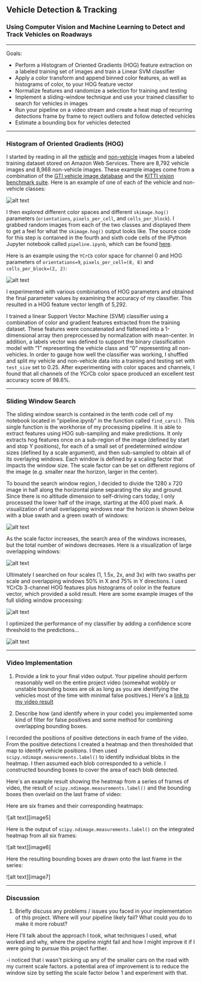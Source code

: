 ## Vehicle Detection & Tracking

### Using Computer Vision and Machine Learning to Detect and Track Vehicles on Roadways

---

Goals:

 * Perform a Histogram of Oriented Gradients (HOG) feature extraction on a labeled training set of images and train a Linear SVM classifier
 * Apply a color transform and append binned color features, as well as histograms of color, to your HOG feature vector
 * Normalize features and randomize a selection for training and testing
 * Implement a sliding-window technique and use your trained classifier to search for vehicles in images
 * Run your pipeline on a video stream and create a heat map of recurring detections frame by frame to reject outliers and follow detected vehicles
 * Estimate a bounding box for vehicles detected

[//]: # (Image References)
[image01]: ./output_images/car_notcar_example.jpg "car/not car example"
[image02]: ./output_images/car_notcar_hog_feature.jpg "HOG example"
[image03]: ./output_images/search_window_scale1.0.jpg "search window example"
[image04]: ./output_images/search_window_scale3.0.jpg "search window example"
[image05]: ./output_images/sliding_window_examples.jpg "sliding window example"
[image06]: ./output_images/score_distribution_model_ref.png "Score Distribution Example"

[image07]: ./output_images/car_notcar_hog_feature.jpg "HOG example"
[image08]: ./output_images/car_notcar_hog_feature.jpg "HOG example"

---

### Histogram of Oriented Gradients (HOG)

I started by reading in all the [vehicle](https://s3.amazonaws.com/udacity-sdc/Vehicle_Tracking/vehicles.zip) and [non-vehicle](https://s3.amazonaws.com/udacity-sdc/Vehicle_Tracking/non-vehicles.zip) images from a labeled training dataset stored on Amazon Web Services.  There are 8,792 vehicle images and 8,968 non-vehicle images.  These example images come from a combination of the [GTI vehicle image database](http://www.gti.ssr.upm.es/data/Vehicle_database.html) and the [KITTI vision benchmark suite](http://www.cvlibs.net/datasets/kitti/).  Here is an example of one of each of the vehicle and non-vehicle classes:


![alt text][image01]


I then explored different color spaces and different `skimage.hog()` parameters (`orientations`, `pixels_per_cell`, and `cells_per_block`).  I grabbed random images from each of the two classes and displayed them to get a feel for what the `skimage.hog()` output looks like.  The source code for this step is contained in the fourth and sixth code cells of the IPython Jupyter notebook called `pipeline.ipynb`, which can be found [here](https://github.com/bkaewell/self-driving-car/blob/master/P5-vehicle-detection/pipeline.ipynb).

Here is an example using the `YCrCb` color space for channel 0 and HOG parameters of `orientations=9`, `pixels_per_cell=(8, 8)` and `cells_per_block=(2, 2)`:


![alt text][image02]


I experimented with various combinations of HOG parameters and obtained the final parameter values by examining the accuracy of my classifier.  This resulted in a HOG feature vector length of 5,292.

I trained a linear Support Vector Machine (SVM) classifier using a combination of color and gradient features extracted from the training dataset.  These features were concatenated and flattened into a 1-dimensional array then preprocessed by normalization with mean-center.  In addition, a labels vector was defined to support the binary classification model with “1” representing the vehicle class and “0” representing all non-vehicles.  In order to gauge how well the classifier was working, I shuffled and split my vehicle and non-vehicle data into a training and testing set with `test_size` set to 0.25.  After experimenting with color spaces and channels, I found that all channels of the YCrCb color space produced an excellent test accuracy score of 98.6%.

---

### Sliding Window Search

The sliding window search is contained in the tenth code cell of my notebook located in "pipeline.ipynb" in the function called `find_cars()`.  This single function is the workhorse of my processing pipeline.  It is able to extract features using HOG sub-sampling and make predictions.  It only extracts hog features once on a sub-region of the image (defined by start and stop Y positions), for each of a small set of predetermined window sizes (defined by a scale argument), and then sub-sampled to obtain all of its overlaying windows.  Each window is defined by a scaling factor that impacts the window size.  The scale factor can be set on different regions of the image (e.g. smaller near the horizon, larger in the center).  

To bound the search window region, I decided to divide the 1280 x 720 image in half along the horizontal plane separating the sky and ground.  Since there is no altitude dimension to self-driving cars today, I only processed the lower half of the image, starting at the 400 pixel mark.  A visualization of small overlapping windows near the horizon is shown below with a blue swath and a green swath of windows:


![alt text][image03]


As the scale factor increases, the search area of the windows increases, but the total number of windows decreases.  Here is a visualization of large overlapping windows:


![alt text][image04]


Ultimately I searched on four scales (1, 1.5x, 2x, and 3x) with two swaths per scale and overlapping windows 50% in X and 75% in Y directions.  I used YCrCb 3-channel HOG features plus histograms of color in the feature vector, which provided a solid result.  Here are some example images of the full sliding window processing:

![alt text][image05]


I optimized the performance of my classifier by adding a confidence score threshold to the predictions...

![alt text][image06]

---

### Video Implementation

1. Provide a link to your final video output.  Your pipeline should perform reasonably well on the entire project video (somewhat wobbly or unstable bounding boxes are ok as long as you are identifying the vehicles most of the time with minimal false positives.)
Here's a [link to my video result](./project_video.mp4)


2. Describe how (and identify where in your code) you implemented some kind of filter for false positives and some method for combining overlapping bounding boxes.

I recorded the positions of positive detections in each frame of the video.  From the positive detections I created a heatmap and then thresholded that map to identify vehicle positions.  I then used `scipy.ndimage.measurements.label()` to identify individual blobs in the heatmap.  I then assumed each blob corresponded to a vehicle.  I constructed bounding boxes to cover the area of each blob detected.  

Here's an example result showing the heatmap from a series of frames of video, the result of `scipy.ndimage.measurements.label()` and the bounding boxes then overlaid on the last frame of video:

Here are six frames and their corresponding heatmaps:


![alt text][image5]


Here is the output of `scipy.ndimage.measurements.label()` on the integrated heatmap from all six frames:


![alt text][image6]


Here the resulting bounding boxes are drawn onto the last frame in the series:


![alt text][image7]


---

### Discussion

1. Briefly discuss any problems / issues you faced in your implementation of this project.  Where will your pipeline likely fail?  What could you do to make it more robust?

Here I'll talk about the approach I took, what techniques I used, what worked and why, where the pipeline might fail and how I might improve it if I were going to pursue this project further.

-i noticed that i wasn't picking up any of the smaller cars on the road with my current scale factors.  a potential area of improvement is to reduce the window size by setting the scale factor below 1 and experiment with that.

